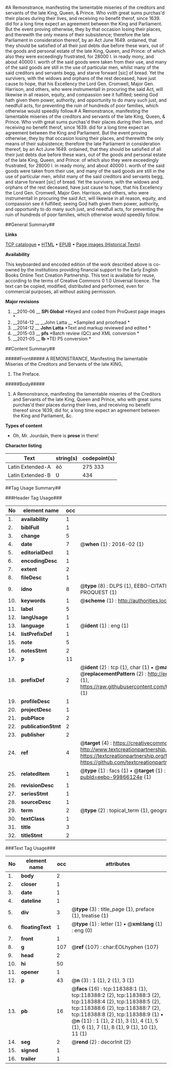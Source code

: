 #A Remonstrance, manifesting the lamentable miseries of the creditors and servants of the late King, Queen, & Prince. Who vvith great sums purchas'd their places during their lives, and receiving no benefit therof, since 1639. did for a long time expect an agreement between the King and Parliament. But the event proving otherwise, they by that occasion losing their places, and therewith the only means of their subsistence; therefore the late Parliament in consideration thereof, by an Act June 1649. ordained, that they should be satisfied of all their just debts due before these wars, out of the goods and personal estate of the late King, Queen, and Prince: of which also they were exceedingly frustrated, for 28000 l. in ready mony, and about 40000 l. worth of the said goods were taken from their use, and many of the said goods are still in the use of particular men, whilst many of the said creditors and servants begg, and starve forwant [sic] of bread. Yet the survivers, with the widows and orphans of the rest deceased, have just cause to hope, that his Excellency the Lord Gen. Cromwell, Major Gen. Harrison, and others, who were instrumentall in procuring the said Act, will likewise in all reason, equity, and compassion see it fulfilled; seeing God hath given them power, authority, and opportunity to do many such just, and needfull acts, for preventing the ruin of hundreds of poor families, which otherwise would speedily follow.#
A Remonstrance, manifesting the lamentable miseries of the creditors and servants of the late King, Queen, & Prince. Who vvith great sums purchas'd their places during their lives, and receiving no benefit therof, since 1639. did for a long time expect an agreement between the King and Parliament. But the event proving otherwise, they by that occasion losing their places, and therewith the only means of their subsistence; therefore the late Parliament in consideration thereof, by an Act June 1649. ordained, that they should be satisfied of all their just debts due before these wars, out of the goods and personal estate of the late King, Queen, and Prince: of which also they were exceedingly frustrated, for 28000 l. in ready mony, and about 40000 l. worth of the said goods were taken from their use, and many of the said goods are still in the use of particular men, whilst many of the said creditors and servants begg, and starve forwant [sic] of bread. Yet the survivers, with the widows and orphans of the rest deceased, have just cause to hope, that his Excellency the Lord Gen. Cromwell, Major Gen. Harrison, and others, who were instrumentall in procuring the said Act, will likewise in all reason, equity, and compassion see it fulfilled; seeing God hath given them power, authority, and opportunity to do many such just, and needfull acts, for preventing the ruin of hundreds of poor families, which otherwise would speedily follow.

##General Summary##

**Links**

[TCP catalogue](http://www.ota.ox.ac.uk/tcp/)  • 
[HTML](http://tei.it.ox.ac.uk/tcp/Texts-HTML/free/A92/A92429.html)  • 
[EPUB](http://tei.it.ox.ac.uk/tcp/Texts-EPUB/free/A92/A92429.epub) • 
[Page images (Historical Texts)](https://historicaltexts.jisc.ac.uk/eebo-99866124e)

**Availability**

This keyboarded and encoded edition of the work described above is co-owned by the
    institutions providing financial support to the Early English Books Online Text Creation
    Partnership. This text is available for reuse, according to the terms of  Creative Commons 0 1.0 Universal
    licence. The text can be copied, modified, distributed and performed, even for commercial
    purposes, all without asking permission.

**Major revisions**

1. __2010-06 __ __SPi Global__ *Keyed and coded from ProQuest page images *
1. __2014-12 __ __John Latta __ *Sampled and proofread *
1. __2014-12 __ __John Latta__ *Text and markup reviewed and edited *
1. __2015-03 __ __pfs__ *Batch review (QC) and XML conversion *
1. __2021-05 __ __lb__ *TEI P5 conversion *

##Content Summary##

#####Front#####
A REMONSTRANCE, Manifesting the lamentable Miseries of the Creditors and Servants of the late KING, 
1. The Preface.

#####Body#####

1. A Remonstrance, manifesting the lamentable miseries of the Creditors and Servants of the late King, Queen and Prince, who with great sums purchas'd their places during their lives, and receiving no benefit thereof since 1639, did for, a long time expect an agreement between the King and Parliament, &c.

**Types of content**

  * Oh, Mr. Jourdain, there is **prose** in there!

**Character listing**


|Text|string(s)|codepoint(s)|
|---|---|---|
|Latin Extended-A|ēō|275 333|
|Latin Extended-B|Ʋ|434|

##Tag Usage Summary##

###Header Tag Usage###

|No|element name|occ|attributes|
|---|---|---|---|
|1.|__availability__|1||
|2.|__biblFull__|1||
|3.|__change__|5||
|4.|__date__|7| @__when__ (1) : 2016-02 (1)|
|5.|__editorialDecl__|1||
|6.|__encodingDesc__|1||
|7.|__extent__|2||
|8.|__fileDesc__|1||
|9.|__idno__|8| @__type__ (8) : DLPS (1), EEBO-CITATION (1), VID (1), EEBO-PROQUEST (1), STC (3), PROQUEST (1)|
|10.|__keywords__|1| @__scheme__ (1) : http://authorities.loc.gov/ (1)|
|11.|__label__|5||
|12.|__langUsage__|1||
|13.|__language__|1| @__ident__ (1) : eng (1)|
|14.|__listPrefixDef__|1||
|15.|__note__|5||
|16.|__notesStmt__|2||
|17.|__p__|11||
|18.|__prefixDef__|2| @__ident__ (2) : tcp (1), char (1)  •  @__matchPattern__ (2) : ([0-9\-]+):([0-9IVX]+) (1), (.+) (1)  •  @__replacementPattern__ (2) : http://eebo.chadwyck.com/downloadtiff?vid=$1&page=$2 (1), https://raw.githubusercontent.com/textcreationpartnership/Texts/master/tcpchars.xml#$1 (1)|
|19.|__profileDesc__|1||
|20.|__projectDesc__|1||
|21.|__pubPlace__|2||
|22.|__publicationStmt__|2||
|23.|__publisher__|2||
|24.|__ref__|4| @__target__ (4) : https://creativecommons.org/publicdomain/zero/1.0/ (1), http://www.textcreationpartnership.org/docs/. (1), https://textcreationpartnership.org/faq/#faq05 (1), https://github.com/textcreationpartnership (1)|
|25.|__relatedItem__|1| @__type__ (1) : facs (1)  •  @__target__ (1) : https://data.historicaltexts.jisc.ac.uk/view?pubId=eebo-99866124e (1)|
|26.|__revisionDesc__|1||
|27.|__seriesStmt__|1||
|28.|__sourceDesc__|1||
|29.|__term__|2| @__type__ (2) : topical_term (1), geographic_name (1)|
|30.|__textClass__|1||
|31.|__title__|3||
|32.|__titleStmt__|2||


###Text Tag Usage###

|No|element name|occ|attributes|
|---|---|---|---|
|1.|__body__|2||
|2.|__closer__|1||
|3.|__date__|1||
|4.|__dateline__|1||
|5.|__div__|3| @__type__ (3) : title_page (1), preface (1), treatise (1)|
|6.|__floatingText__|1| @__type__ (1) : letter (1)  •  @__xml:lang__ (1) : eng (0)|
|7.|__front__|1||
|8.|__g__|107| @__ref__ (107) : char:EOLhyphen (107)|
|9.|__head__|2||
|10.|__hi__|50||
|11.|__opener__|1||
|12.|__p__|43| @__n__ (3) : 1 (1), 2 (1), 3 (1)|
|13.|__pb__|16| @__facs__ (16) : tcp:118388:1 (1), tcp:118388:2 (2), tcp:118388:3 (2), tcp:118388:4 (2), tcp:118388:5 (2), tcp:118388:6 (2), tcp:118388:7 (2), tcp:118388:8 (2), tcp:118388:9 (1)  •  @__n__ (11) : 1 (1), 2 (1), 3 (1), 4 (1), 5 (1), 6 (1), 7 (1), 8 (1), 9 (1), 10 (1), 11 (1)|
|14.|__seg__|2| @__rend__ (2) : decorInit (2)|
|15.|__signed__|1||
|16.|__trailer__|1||
